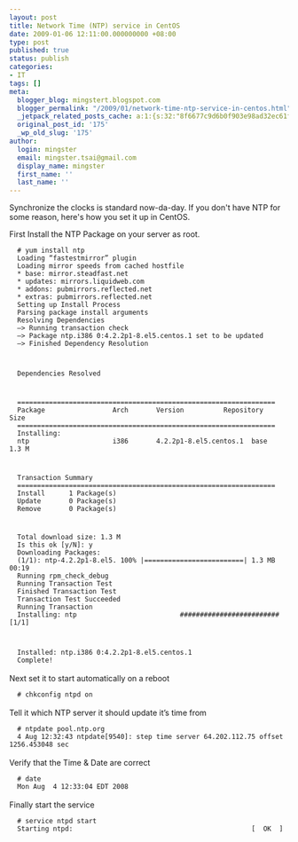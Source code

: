 ```yaml
---
layout: post
title: Network Time (NTP) service in CentOS
date: 2009-01-06 12:11:00.000000000 +08:00
type: post
published: true
status: publish
categories:
- IT
tags: []
meta:
  blogger_blog: mingstert.blogspot.com
  blogger_permalink: "/2009/01/network-time-ntp-service-in-centos.html"
  _jetpack_related_posts_cache: a:1:{s:32:"8f6677c9d6b0f903e98ad32ec61f8deb";a:2:{s:7:"expires";i:1455438897;s:7:"payload";a:3:{i:0;a:1:{s:2:"id";i:167;}i:1;a:1:{s:2:"id";i:225;}i:2;a:1:{s:2:"id";i:237;}}}}
  original_post_id: '175'
  _wp_old_slug: '175'
author:
  login: mingster
  email: mingster.tsai@gmail.com
  display_name: mingster
  first_name: ''
  last_name: ''
---
```

<p>Synchronize the clocks is standard now-da-day.  If you don't have NTP for some reason, here's how you set it up in CentOS.</p>
<p>First Install the NTP Package on your server as root.<br /><code><br />  # yum install ntp<br />  Loading “fastestmirror” plugin<br />  Loading mirror speeds from cached hostfile<br />  * base: mirror.steadfast.net<br />  * updates: mirrors.liquidweb.com<br />  * addons: pubmirrors.reflected.net<br />  * extras: pubmirrors.reflected.net<br />  Setting up Install Process<br />  Parsing package install arguments<br />  Resolving Dependencies<br />  –&gt; Running transaction check<br />  —&gt; Package ntp.i386 0:4.2.2p1-8.el5.centos.1 set to be updated<br />  –&gt; Finished Dependency Resolution</p>
<p>  Dependencies Resolved</p>
<p>  =================================================================<br />  Package                 Arch       Version          Repository        Size<br />  =================================================================<br />  Installing:<br />  ntp                     i386       4.2.2p1-8.el5.centos.1  base              1.3 M</p>
<p>  Transaction Summary<br />  =================================================================<br />  Install      1 Package(s)<br />  Update       0 Package(s)<br />  Remove       0 Package(s)</p>
<p>  Total download size: 1.3 M<br />  Is this ok [y/N]: y<br />  Downloading Packages:<br />  (1/1): ntp-4.2.2p1-8.el5. 100% |=========================| 1.3 MB    00:19<br />  Running rpm_check_debug<br />  Running Transaction Test<br />  Finished Transaction Test<br />  Transaction Test Succeeded<br />  Running Transaction<br />  Installing: ntp                          ######################### [1/1]</p>
<p>  Installed: ntp.i386 0:4.2.2p1-8.el5.centos.1<br />  Complete!<br /></code><br />Next set it to start automatically on a reboot<br /><code><br />  # chkconfig ntpd on<br /></code><br />Tell it which NTP server it should update it’s time from<br /><code><br />  # ntpdate pool.ntp.org<br />  4 Aug 12:32:43 ntpdate[9540]: step time server 64.202.112.75 offset 1256.453048 sec<br /></code><br />Verify that the Time &amp; Date are correct<br /><code><br />  # date<br />  Mon Aug  4 12:33:04 EDT 2008<br /></code><br />Finally start the service<br /><code><br />  # service ntpd start<br />  Starting ntpd:                                             [  OK  ]<br /></code></p>
